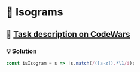 # 📝 Isograms

## 🔗 [Task description on CodeWars](https://www.codewars.com/kata/54ba84be607a92aa900000f1)

### 💡 Solution

```javascript
const isIsogram = s => !s.match(/([a-z]).*\1/i);
```
